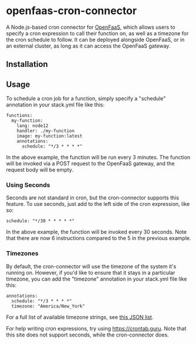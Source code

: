 # openfaas-cron-connector
A Node.js-based cron connector for [OpenFaaS](https://www.openfaas.com "OpenFaaS Project"), which allows users to specify a cron expression to call their function on, as well as a timezone for the cron schedule to follow. It can be deployed alongside OpenFaaS, or in an external cluster, as long as it can access the OpenFaaS gateway.

## Installation


## Usage
To schedule a cron job for a function, simply specify a "schedule" annotation in your stack.yml file like this:
```
functions:
  my-function:
    lang: node12
    handler: ./my-function
    image: my-function:latest
    annotations:
      schedule: "*/3 * * * *"
```
In the above example, the function will be run every 3 minutes. The function will be invoked via a POST request to the OpenFaaS gateway, and the request body will be empty.

### Using Seconds
Seconds are not standard in cron, but the cron-connector supports this feature. To use seconds, just add to the left side of the cron expression, like so: 

```
schedule: "*/30 * * * * *"
```
In the above example, the function will be invoked every 30 seconds. Note that there are now 6 instructions compared to the 5 in the previous example.

### Timezones
By default, the cron-connector will use the timezone of the system it's running on. However, if you'd like to ensure that it stays in a particular timezone, you can add the "timezone" annotation in your stack.yml file like this:
```
annotations:
  schedule: "*/3 * * * *"
  timezone: "America/New_York"
```
For a full list of available timezone strings, see [this JSON list](https://raw.githubusercontent.com/node-cron/tz-offset/a67968ab5b0efa6dee296dac32d3205b41f158e0/generated/offsets.json "JSON list of timezones").

For help writing cron expressions, try using https://crontab.guru. Note that this site does not support seconds, while the cron-connector does.
